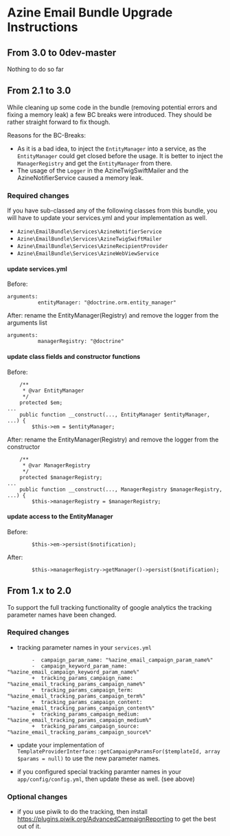 Azine Email Bundle Upgrade Instructions
==================

## From 3.0 to 0dev-master
Nothing to do so far

## From 2.1 to 3.0
While cleaning up some code in the bundle (removing potential errors and fixing a memory leak) a few BC breaks were introduced. They should be rather straight forward to fix though.

Reasons for the BC-Breaks: 
- As it is a bad idea, to inject the `EntityManager` into a service, as the `EntityManager` could get closed before the usage. It is better to inject the `ManagerRegistry` and get the `EntityManager` from there.
- The usage of the `Logger` in the AzineTwigSwiftMailer and the AzineNotifierService caused a memory leak. 

### Required changes
If you have sub-classed any of the following classes from this bundle, you will have to update your services.yml and your implementation as well.
 - `Azine\EmailBundle\Services\AzineNotifierService`
 - `Azine\EmailBundle\Services\AzineTwigSwiftMailer`
 - `Azine\EmailBundle\Services\AzineRecipientProvider`
 - `Azine\EmailBundle\Services\AzineWebViewService`
 
#### update services.yml
Before:
```
arguments:
          entityManager: "@doctrine.orm.entity_manager"
```
After: rename the EntityManager(Registry) and remove the logger from the arguments list
```
arguments:
          managerRegistry: "@doctrine"
```

#### update class fields and constructor functions
Before:
```
    /**
     * @var EntityManager
     */
    protected $em;
...    
    public function __construct(..., EntityManager $entityManager, ...) {
        $this->em = $entityManager;
```

After: rename the EntityManager(Registry) and remove the logger from the constructor 
```
    /**
     * @var ManagerRegistry
     */
    protected $managerRegistry;
...
    public function __construct(..., ManagerRegistry $managerRegistry, ...) {
        $this->managerRegistry = $managerRegistry;
```

#### update access to the EntityManager
Before:
```
        $this->em->persist($notification);
```

After:
```
        $this->managerRegistry->getManager()->persist($notification);
```



## From 1.x to 2.0
To support the full tracking functionality of google analytics the tracking parameter names have been changed.

### Required changes

- tracking parameter names in your `services.yml`
```
        -  campaign_param_name: "%azine_email_campaign_param_name%"
        -  campaign_keyword_param_name: "%azine_email_campaign_keyword_param_name%"
        +  tracking_params_campaign_name: "%azine_email_tracking_params_campaign_name%"
        +  tracking_params_campaign_term: "%azine_email_tracking_params_campaign_term%"
        +  tracking_params_campaign_content: "%azine_email_tracking_params_campaign_content%"
        +  tracking_params_campaign_medium: "%azine_email_tracking_params_campaign_medium%"
        +  tracking_params_campaign_source: "%azine_email_tracking_params_campaign_source%"
```

- update your implementation of `TemplateProviderInterface::getCampaignParamsFor($templateId, array $params = null)` to use the new parameter names.

- if you configured special tracking paramter names in your `app/config/config.yml`, then update these as well. (see above)


### Optional changes

- if you use piwik to do the tracking, then install https://plugins.piwik.org/AdvancedCampaignReporting to get the best out of it.